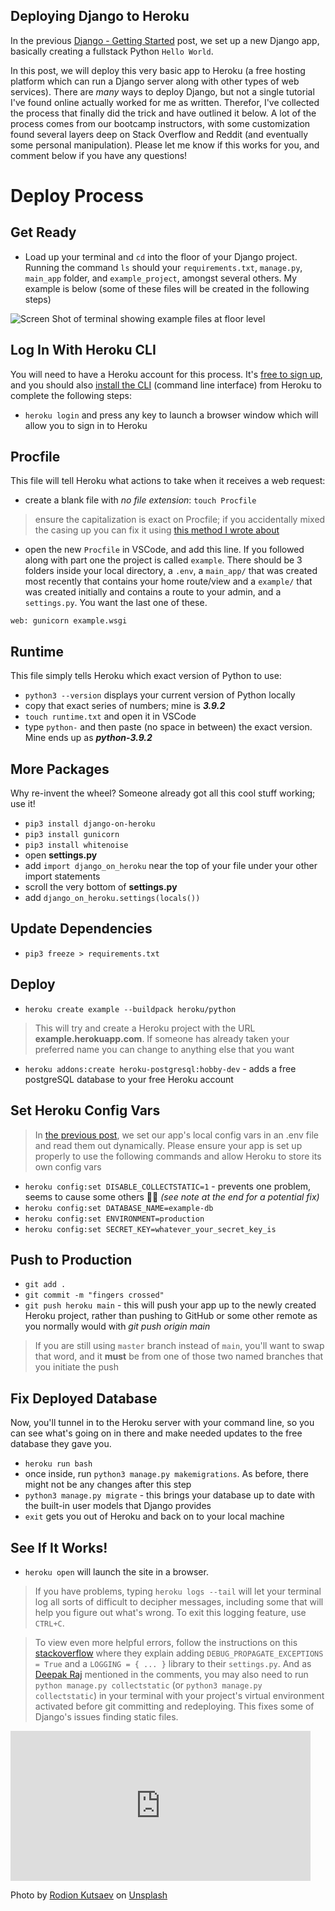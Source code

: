 ## Deploying Django to Heroku

In the previous [Django - Getting Started](https://blog.benhammond.tech/django-getting-started) post, we set up a new Django app, basically creating a fullstack Python `Hello World`.

In this post, we will deploy this very basic app to Heroku (a free hosting platform which can run a Django server along with other types of web services). There are _many_ ways to deploy Django, but not a single tutorial I've found online actually worked for me as written. Therefor, I've collected the process that finally did the trick and have outlined it below. A lot of the process comes from our bootcamp instructors, with some customization found several layers deep on Stack Overflow and Reddit (and eventually some personal manipulation). Please let me know if this works for you, and comment below if you have any questions!

# Deploy Process

## Get Ready
- Load up your terminal and `cd` into the floor of your Django project. Running the command `ls` should your `requirements.txt`, `manage.py`, `main_app` folder, and `example_project`, amongst several others. My example is below (some of these files will be created in the following steps)

![Screen Shot of terminal showing example files at floor level](https://cdn.hashnode.com/res/hashnode/image/upload/v1619496779439/qetCJyLwD.png)

## Log In With Heroku CLI

You will need to have a Heroku account for this process. It's [free to sign up](https://signup.heroku.com/), and you should also [install the CLI](https://devcenter.heroku.com/articles/heroku-cli#download-and-install) (command line interface) from Heroku to complete the following steps: 

- `heroku login` and press any key to launch a browser window which will allow you to sign in to Heroku

## Procfile
This file will tell Heroku what actions to take when it receives a web request:
- create a blank file with _no file extension_: `touch Procfile`
> ensure the capitalization is exact on Procfile; if you accidentally mixed the casing up you can fix it using [this method I wrote about](https://blog.benhammond.tech/renaming-your-github-projects)
- open the new `Procfile` in VSCode, and add this line. If you followed along with part one the project is called `example`. There should be 3 folders inside your local directory, a `.env`, a `main_app/` that was created most recently that contains your home route/view and a `example/` that was created initially and contains a route to your admin, and a `settings.py`. You want the last one of these.
```
web: gunicorn example.wsgi
```

## Runtime
This file simply tells Heroku which exact version of Python to use:
- `python3 --version` displays your current version of Python locally
- copy that exact series of numbers; mine is _**3.9.2**_
- `touch runtime.txt` and open it in VSCode
- type `python-` and then paste (no space in between) the exact version. Mine ends up as _**python-3.9.2**_

## More Packages
Why re-invent the wheel? Someone already got all this cool stuff working; use it!
- `pip3 install django-on-heroku`
- `pip3 install gunicorn`
- `pip3 install whitenoise`
- open **settings.py**
- add `import django_on_heroku` near the top of your file under your other import statements
- scroll the very bottom of **settings.py**
- add `django_on_heroku.settings(locals())`

## Update Dependencies
- `pip3 freeze > requirements.txt`

## Deploy
- `heroku create example --buildpack heroku/python`
> This will try and create a Heroku project with the URL **example.herokuapp.com**. If someone has already taken your preferred name you can change to anything else that you want
- `heroku addons:create heroku-postgresql:hobby-dev` - adds a free postgreSQL database to your free Heroku account


## Set Heroku Config Vars 

> In [the previous post](https://blog.benhammond.tech/django-getting-started), we set our app's local config vars in an .env file and read them out dynamically. Please ensure your app is set up properly to use the following commands and allow Heroku to store its own config vars

- `heroku config:set DISABLE_COLLECTSTATIC=1` - prevents one problem, seems to cause some others 🤦‍♂️ _(see note at the end for a potential fix)_
- `heroku config:set DATABASE_NAME=example-db`
- `heroku config:set ENVIRONMENT=production`
- `heroku config:set SECRET_KEY=whatever_your_secret_key_is` 

## Push to Production

- `git add .`
- `git commit -m "fingers crossed"`
- `git push heroku main` - this will push your app up to the newly created Heroku project, rather than pushing to GitHub or some other remote as you normally would with _git push origin main_
> If you are still using `master` branch instead of `main`, you'll want to swap that word, and it **must** be from one of those two named branches that you initiate the push

## Fix Deployed Database
Now, you'll tunnel in to the Heroku server with your command line, so you can see what's going on in there and make needed updates to the free database they gave you.
- `heroku run bash`
- once inside, run `python3 manage.py makemigrations`. As before, there might not be any changes after this step
- `python3 manage.py migrate` - this brings your database up to date with the built-in user models that Django provides
- `exit` gets you out of Heroku and back on to your local machine

## See If It Works!

- `heroku open` will launch the site in a browser.
> If you have problems, typing `heroku logs --tail` will let your terminal log all sorts of difficult to decipher messages, including some that will help you figure out what's wrong. To exit this logging feature, use `CTRL+C`. 

> To view even more helpful errors, follow the instructions on this [stackoverflow](https://stackoverflow.com/questions/52311724/500-error-when-debug-false-with-heroku-and-django) where they explain adding `DEBUG_PROPAGATE_EXCEPTIONS = True` and a `LOGGING = { ... }` library to their `settings.py`. And as [Deepak Raj](https://hashnode.com/@codeperfectplus) mentioned in the comments, you may also need to run `python manage.py collectstatic` (or `python3 manage.py collectstatic`) in your terminal with your project's virtual environment activated before git committing and redeploying. This fixes some of Django's issues finding static files.

<iframe src="https://giphy.com/embed/dIxkmtCuuBQuM9Ux1E" width="480" height="240" frameBorder="0" class="giphy-embed" allowFullScreen></iframe>


Photo by <a href="https://unsplash.com/@frostroomhead?utm_source=unsplash&utm_medium=referral&utm_content=creditCopyText">Rodion Kutsaev</a> on <a href="https://unsplash.com/s/photos/stairs?utm_source=unsplash&utm_medium=referral&utm_content=creditCopyText">Unsplash</a>
  










